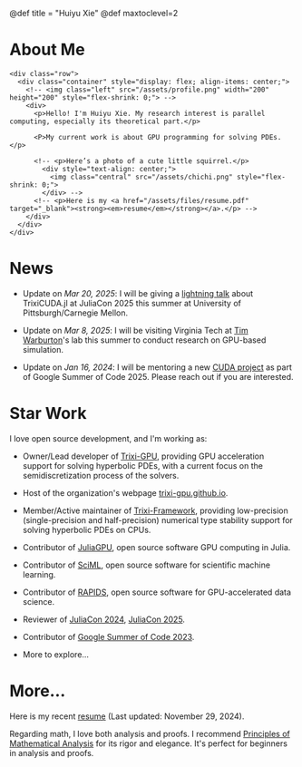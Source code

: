 @def title = "Huiyu Xie"
@def maxtoclevel=2

# About Me 

~~~
<div class="row">
  <div class="container" style="display: flex; align-items: center;">
    <!-- <img class="left" src="/assets/profile.png" width="200" height="200" style="flex-shrink: 0;"> -->
    <div>
      <p>Hello! I'm Huiyu Xie. My research interest is parallel computing, especially its theoretical part.</p>
      
      <P>My current work is about GPU programming for solving PDEs.</p>
      
      <!-- <p>Here’s a photo of a cute little squirrel.</p>
        <div style="text-align: center;">
          <img class="central" src="/assets/chichi.png" style="flex-shrink: 0;">
        </div> -->
      <!-- <p>Here is my <a href="/assets/files/resume.pdf" target="_blank"><strong><em>resume</em></strong></a>.</p> -->
    </div>
  </div>
</div>
~~~

# News

- Update on _Mar 20, 2025_: I will be giving a [lightning talk](https://pretalx.com/juliacon-2025/talk/review/CGCGGDRWGFARZT9ZYZ3QPAJZQDL38X8G) about TrixiCUDA.jl at JuliaCon 2025 this summer at University of Pittsburgh/Carnegie Mellon.

- Update on _Mar 8, 2025_: I will be visiting Virginia Tech at [Tim Warburton](https://scholar.google.com/citations?user=ULTQG6QAAAAJ&hl=en)'s lab this summer to conduct research on GPU-based simulation.

- Update on _Jan 16, 2024_: I will be mentoring a new [CUDA project](https://julialang.org/jsoc/gsoc/trixi/#adaptive_mesh_refinement_on_gpus_with_cuda_dynamic_parallelism) as part of Google Summer of Code 2025. Please reach out if you are interested.

# Star Work

I love open source development, and I'm working as:

- Owner/Lead developer of [Trixi-GPU](https://github.com/trixi-gpu), providing GPU acceleration support for solving hyperbolic PDEs, with a current focus on the semidiscretization process of the solvers.

- Host of the organization's webpage [trixi-gpu.github.io](https://trixi-gpu.github.io/).

- Member/Active maintainer of [Trixi-Framework](https://github.com/trixi-framework/), providing low-precision (single-precision and half-precision) numerical type stability support for solving hyperbolic PDEs on CPUs.

- Contributor of [JuliaGPU](https://github.com/juliagpu), open source software GPU computing in Julia.

- Contributor of [SciML](https://github.com/SciML), open source software for scientific machine learning.

- Contributor of [RAPIDS](https://github.com/rapidsai), open source software for GPU-accelerated data science.

- Reviewer of [JuliaCon 2024](https://juliacon.org/2024/), [JuliaCon 2025](https://juliacon.org/2025/).

- Contributor of [Google Summer of Code 2023](https://summerofcode.withgoogle.com/archive/2023/projects/upstR7K2).

- More to explore...

# More...

Here is my recent [resume](/assets/files/resume.pdf) (Last updated: November 29, 2024).

Regarding math, I love both analysis and proofs. I recommend [Principles of Mathematical Analysis](https://en.wikipedia.org/wiki/Principles_of_Mathematical_Analysis) for its rigor and elegance. It's perfect for beginners in analysis and proofs.